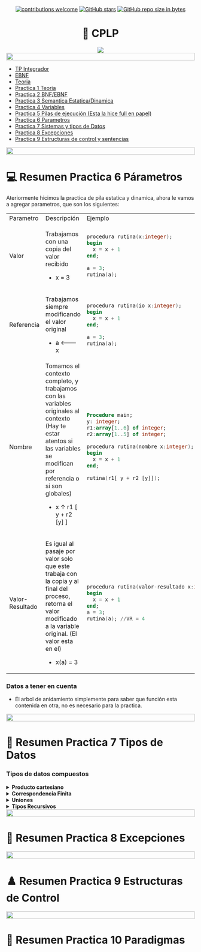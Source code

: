 <div align="center">

[![contributions welcome](https://img.shields.io/badge/contributions-welcome-brightgreen.svg?style=flat)](https://github.com/Nomadiix/CPLP)
[![GitHub stars](https://img.shields.io/github/stars/Nomadiix/CPLP)](https://github.com/FabianMartinez1234567/CPLP/stargazers/)
[![GitHub repo size in bytes](https://img.shields.io/github/repo-size/Nomadiix/CPLP)](https://github.com/Nomadiix/CPLP)
 </div>

<h1 align="center"> 🧠 CPLP</h1>
<div align="center">
<img src="https://media.giphy.com/media/3oz8xNkfjM07d7dK0w/giphy.gif"/>
</div>

<img src= 'https://i.gifer.com/origin/8c/8cd3f1898255c045143e1da97fbabf10_w200.gif' height="20" width="100%">

- [TP Integrador](/Documentos/tpIntegrador.md)
- [EBNF](/Documentos/EBNF.md)
- [Teoria](/Documentos/Teoria.md)
- [Practica 1 Teoria](/Documentos/Practica1.md)
- [Practica 2 BNF/EBNF](/Documentos/Practica2.md)
- [Practica 3 Semantica Estatica/Dinamica](/Documentos/Practica3.md)
- [Practica 4 Variables](/Documentos/Practica4.md)
- [Practica 5 Pilas de ejecución (Esta la hice full en papel)](/Documentos/Practica5.md)
- [Practica 6 Parametros](/Documentos/Practica6.md)
- [Practica 7 Sistemas y tipos de Datos](/Documentos/Practica7.md)
- [Practica 8 Excepciones](/Documentos/Practica8.md)
- [Practica 9 Estructuras de control y sentencias](/Documentos/Practica9.md)

<img src= 'https://i.gifer.com/origin/8c/8cd3f1898255c045143e1da97fbabf10_w200.gif' height="20" width="100%">

# 💻 Resumen Practica 6 Párametros

Ateriormente hicimos la practica de pila estatica y dinamica, ahora le vamos a agregar parametros, que son los siguientes:


<table>
<tr><td>Parametro</td><td>Descripción</td><td>Ejemplo</td></tr>
<tr><td>Valor</td><td>

Trabajamos con una copia del valor recibido 
- x = 3

</td><td>

```ada
procedura rutina(x:integer);
begin
  x = x + 1
end;

a = 3;
rutina(a);
```

</td></tr>
<tr><td>Referencia</td><td>

Trabajamos siempre modificando el valor original
- a <--- x

</td><td>

```ada
procedura rutina(io x:integer);
begin
  x = x + 1
end;

a = 3;
rutina(a);
```

</td></tr>
<tr><td>Nombre</td><td>
Tomamos el contexto completo, y trabajamos con las variables originales al contexto (Hay te estar atentos si las variables se modifican por referencia o si son globales)

- x ↑ r1 [ y + r2 [y] ]

</td><td>

```ada
Procedure main;
y: integer;
r1:array[1..6] of integer;
r2:array[1..5] of integer;

procedura rutina(nombre x:integer);
begin
  x = x + 1
end;

rutina(r1[ y + r2 [y]]);
```

</td></tr>
<tr><td>Valor-Resultado</td><td>

Es igual al pasaje por valor solo que este trabaja con la copia y al final del proceso, retorna el valor modificado a la variable original. (El valor esta en el)
- x(a) = 3 

</td><td>

```ada
procedura rutina(valor-resultado x:integer);
begin
  x = x + 1
end;
a = 3;
rutina(a); //VR = 4
```

</td></tr>
</table>

### Datos a tener en cuenta

- El arbol de anidamiento simplemente para saber que función esta contenida en otra, no es necesario para la practica.

<img src= 'https://i.gifer.com/origin/8c/8cd3f1898255c045143e1da97fbabf10_w200.gif' height="20" width="100%">


# 👾 Resumen Practica 7 Tipos de Datos

### Tipos de datos compuestos

<details > <summary> <b> Producto cartesiano </b> </summary> 

Es un **conjunto cuyos elementos están ordenados n-tupla**, es decir, es una construcción en teoría de conjuntos y programación que combina dos conjuntos o tipos de datos para formar un nuevo conjunto o tipo cuyos elementos contienen una combinación de elementos de ambos conjuntos. En programación, esto puede representarse mediante una estructura de datos que contiene múltiples campos o propiedades**.** Por ejemplo, los registros. Es una relación 1 a muchos

#### Producto Cartesiano

<table> <td>

```python
tuple = (
  'physics',
  'chemistry', 
  1997, 2000
  )
```
</td><td></td>



```java
class Persona {
  String nombre;
  String apellido;
  int edad;
}
```
</table>



#### Producta Cartesiano y Recursión

```C
typedef struct _nodoLista {
  void *dato;
  struct _nodoLista *siguiente
} nodoLista;
typedef struct _lista {
  int cantidad;
  nodoLista *primero
} Lista;
```

```Haskell
data ArbolBinarioInt =
Nil |
Nodo int
(ArbolBinarioInt dato)
(ArbolBinarioInt dato)
```


</details>
<details> <summary> <b> Correspondencia Finita </b> </summary>

La correspondencia finita se refiere a una relación uno a uno entre los elementos de dos conjuntos finitos. Para cada elemento en el primer conjunto, hay exactamente un elemento correspondiente en el segundo conjunto, y viceversa. Esta correspondencia puede ser representada mediante una función que asigna cada elemento del primer conjunto a un único elemento del segundo conjunto. El tipo de dato serían los arreglos.

#### Ejemplo

```Ruby
hash = {
  uno: 1,
  dos: 2,
  tres: 3,
  cuatro: 4
}
```

#### Ejemplo 2

```php
function doble($x) {
  return 2 * $x;
}
```

</details>
<details> <summary> <b> Uniones </b> </summary>

Las uniones, también conocidas como sum type o tipo suma, son una construcción en programación que permite combinar varios tipos de datos en uno solo. En una unión, un valor puede pertenecer a uno de los tipos dentro de la unión. Esto se puede utilizar para representar alternativas o opciones donde un valor puede ser de diferentes tipos.

#### Ejemplos


```C
union codigo {
  int numero;
  char id;
};
```

```Haskell
data Color =
  Rojo |
  Verde |
  Azul
```

</details>
<details> <summary> <b> Tipos Recursivos </b> </summary> 

Los tipos recursivos son aquellos que se definen en términos de sí mismos. Esto significa que un tipo puede contener instancias de sí mismo como parte de su estructura. Los tipos recursivos son útiles para modelar estructuras de datos que contienen referencias a sí mismas, como árboles o listas enlazadas. Esta recursividad permite
la construcción de estructuras de datos complejas y anidadas.

#### Producto Cartesiano y Recursión

```C
typedef struct _nodoLista {
  void *dato;
  struct _nodoLista *siguiente
} nodoLista;
typedef struct _lista {
  int cantidad;
  nodoLista *primero
} Lista;
```

```Haskell
data ArbolBinarioInt =
Nil |
Nodo int
(ArbolBinarioInt dato)
(ArbolBinarioInt dato)
```

</details>

<img src= 'https://i.gifer.com/origin/8c/8cd3f1898255c045143e1da97fbabf10_w200.gif' height="20" width="100%">


# 🤖 Resumen Practica 8 Excepciones

<img src= 'https://i.gifer.com/origin/8c/8cd3f1898255c045143e1da97fbabf10_w200.gif' height="20" width="100%">


# ♟️ Resumen Practica 9 Estructuras de Control

<img src= 'https://i.gifer.com/origin/8c/8cd3f1898255c045143e1da97fbabf10_w200.gif' height="20" width="100%">


# 🎲 Resumen Practica 10 Paradigmas
